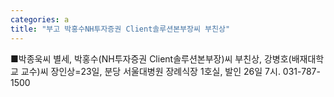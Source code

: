 ```yaml
---
categories: a
title: "부고 박홍수NH투자증권 Client솔루션본부장씨 부친상"
---
```

■박종욱씨 별세, 박홍수(NH투자증권 Client솔루션본부장)씨 부친상, 강병호(배재대학교 교수)씨 장인상=23일, 분당 서울대병원 장례식장 1호실, 발인 26일 7시. 031-787-1500